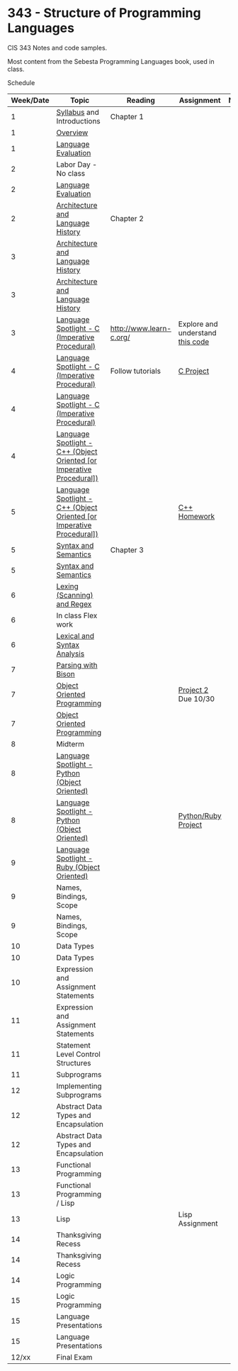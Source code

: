 # 343 - Structure of Programming Languages
CIS 343 Notes and code samples.

Most content from the Sebesta Programming Languages book, used in class.

Schedule

| Week/Date | Topic | Reading | Assignment | Notes |
|------|-------|---------|------------|-------|
| 1  | [Syllabus](./syllabus.md "Class syllabus") and Introductions | Chapter 1 | | |
| 1  | [Overview](https://gitpitch.com/irawoodring/343/master?p=overview "Overview slides") | | |
| 1  | [Language Evaluation](https://gitpitch.com/irawoodring/343/master?p=language-evaluation "Language evaluation slides") | | | |
| 2  | Labor Day - No class | | | |
| 2  | [Language Evaluation](https://gitpitch.com/irawoodring/343/master?p=language-evaluation "Language evaluation slides") | | | |
| 2  | [Architecture and Language History](https://gitpitch.com/irawoodring/343/master?p=history-and-architecture "History and Architecture lecture") | Chapter 2 | | |
| 3  | [Architecture and Language History](https://gitpitch.com/irawoodring/343/master?p=history-and-architecture "History and Architecture lecture") | | | |
| 3  | [Architecture and Language History](https://gitpitch.com/irawoodring/343/master?p=history-and-architecture "History and Architecture lecture") | | | |
| 3  | [Language Spotlight - C (Imperative Procedural)](https://gitpitch.com/irawoodring/343/master?p=c-lectures "C Lecture") | http://www.learn-c.org/ | Explore and understand [this code](https://github.com/irawoodring/pointer_perils "Pointers in C")| |
| 4  | [Language Spotlight - C (Imperative Procedural)](https://gitpitch.com/irawoodring/343/master?p=c-lectures "C Lecture") | Follow tutorials | [C Project](./assignments/reverse-file-in-c.md "Project 1 in C") | |
| 4  | [Language Spotlight - C (Imperative Procedural)](https://gitpitch.com/irawoodring/343/master?p=c-lectures "C Lecture") | |
| 4  | [Language Spotlight - C++ (Object Oriented [or Imperative Procedural])](https://gitpitch.com/irawoodring/343/master?p=cpp-lectures "C++ Lecture")| |
| 5  | [Language Spotlight - C++ (Object Oriented [or Imperative Procedural])](https://gitpitch.com/irawoodring/343/master?p=cpp-lectures "C++ Lecture")| | [C++ Homework](./assignments/basic-cpp.md "Basic C++ Class homework")| |
| 5  | [Syntax and Semantics](https://gitpitch.com/irawoodring/343/master?p=syntax-and-semantics "Syntax and Semantics Lecture") | Chapter 3 | | |
| 5  | [Syntax and Semantics](https://gitpitch.com/irawoodring/343/master?p=syntax-and-semantics "Syntax and Semantics Lecture") | | | |
| 6  | [Lexing (Scanning) and Regex](https://gitpitch.com/irawoodring/343/master?p=lexing-and-regex "Lex/Flex tutorial and info on Regex") | | | |
| 6  | In class Flex work | | | |
| 6 | [Lexical and Syntax Analysis](https://gitpitch.com/irawoodring/343/master?p=lexical-and-syntax-analysis "Lexing/Parsing notes.")| | | |
| 7  | [Parsing with Bison](https://gitpitch.com/irawoodring/343/master?p=parsing-with-bison "Parsing with Bison")| | | |
| 7  | [Object Oriented Programming](https://gitpitch.com/irawoodring/343/master?p=object-oriented-programming "ADTs and OO") | | [Project 2](https://github.com/irawoodring/343-language-creation-flex-and-bison) Due 10/30 | |
| 7  | [Object Oriented Programming](https://gitpitch.com/irawoodring/343/master?p=object-oriented-programming "ADTs and OO")  | | | |
| 8 | Midterm | | | |
| 8  | [Language Spotlight - Python (Object Oriented)](https://gitpitch.com/irawoodring/343/master?p=python-overview "Python Language Overview")| | | |
| 8  | [Language Spotlight - Python (Object Oriented)](https://gitpitch.com/irawoodring/343/master?p=python-overview "Python Language Overview")| | [Python/Ruby Project](./assignments/zork.md "RPG in OO Python")| |
| 9  | [Language Spotlight - Ruby (Object Oriented)](https://gitpitch.com/irawoodring/343/master?p=ruby-overview "Ruby Language Overview")| | | |
| 9  | Names, Bindings, Scope | | | |
| 9  | Names, Bindings, Scope | | | |
| 10 | Data Types | | | |
| 10 | Data Types | | | |
| 10 | Expression and Assignment Statements | | | |
| 11 | Expression and Assignment Statements | | | |
| 11 | Statement Level Control Structures | | | |
| 11 | Subprograms | | | |
| 12 | Implementing Subprograms | | | |
| 12 | Abstract Data Types and Encapsulation | | | |
| 12 | Abstract Data Types and Encapsulation | | | |
| 13 | Functional Programming | | | |
| 13 | Functional Programming / Lisp | | | |
| 13 | Lisp | | Lisp Assignment | |
| 14 | Thanksgiving Recess | | | |
| 14 | Thanksgiving Recess | | | |
| 14 | Logic Programming | | | |
| 15 | Logic Programming | | | |
| 15 | Language Presentations | | | |
| 15 | Language Presentations | | | |
| 12/xx | Final Exam | | | |
